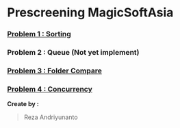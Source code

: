 # Prescreening MagicSoftAsia
### [Problem 1 : Sorting](https://github.com/rezandry/prescreening-msa/tree/master/sorting)
### Problem 2 : Queue (Not yet implement)
### [Problem 3 : Folder Compare](https://github.com/rezandry/prescreening-msa/tree/master/folderCompare)
### [Problem 4 : Concurrency](https://github.com/rezandry/prescreening-msa/tree/master/concurrency)

__Create by :__
> Reza Andriyunanto
